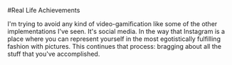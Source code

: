 #Real Life Achievements 

I'm trying to avoid any kind of video-gamification like some of the other implementations I've seen. It's social media. In the way that Instagram is a place where you can represent yourself in the most egotistically fulfilling fashion with pictures. This continues that process:  bragging about all the stuff that you've accomplished. 



